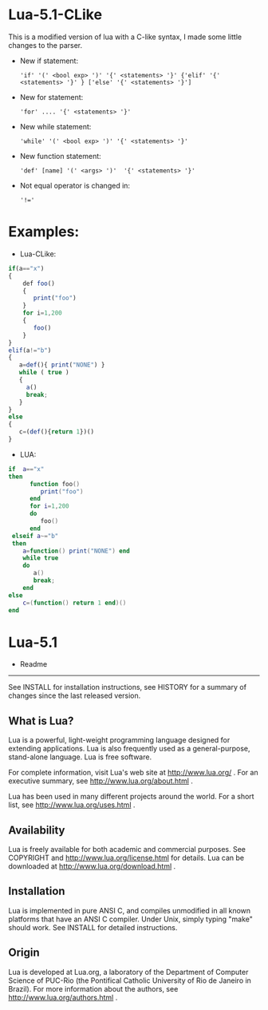 Lua-5.1-CLike
=============
 This is a modified version of lua with a C-like syntax, I made some little changes to the parser.

* New if statement:

  ```BNF
  'if' '(' <bool exp> ')' '{' <statements> '}' {'elif' '{' <statements> '}' } ['else' '{' <statements> '}']
  ```

* New for statement:
  ```BNF
  'for' .... '{' <statements> '}'
  ```

* New while statement:

  ```BNF
  'while' '(' <bool exp> ')' '{' <statements> '}'
  ```

* New function statement:

  ```BNF
  'def' [name] '(' <args> ')'  '{' <statements> '}'
  ```
* Not equal operator is changed in:

  ```BNF
  '!='
  ```


Examples:
=============

  * Lua-CLike:
  ```Javascript
  if(a=="x")
  {
      def foo()
      {
         print("foo")
      }
      for i=1,200
      {
         foo()
      }
  }
  elif(a!="b")
  {
     a=def(){ print("NONE") }
     while ( true )
     {
       a()
       break;
     }
  }
  else
  {
     c=(def(){return 1})()
  }
  ```

  * LUA:

  ```LUA
  if  a=="x"
  then
        function foo()
           print("foo")
        end
        for i=1,200
        do
           foo()
        end
   elseif a~="b"
   then
      a=function() print("NONE") end
      while true  
      do
         a()
         break;
      end
  else
      c=(function() return 1 end)()
  end
  ```



Lua-5.1
=============
 * Readme
  ------------
  See INSTALL for installation instructions,
  see HISTORY for a summary of changes since the last released version.

  What is Lua?
  ------------
  Lua is a powerful, light-weight programming language designed for extending
  applications. Lua is also frequently used as a general-purpose, stand-alone
  language. Lua is free software.

  For complete information, visit Lua's web site at http://www.lua.org/ .
  For an executive summary, see http://www.lua.org/about.html .

  Lua has been used in many different projects around the world.
  For a short list, see http://www.lua.org/uses.html .

  Availability
  ------------
  Lua is freely available for both academic and commercial purposes.
  See COPYRIGHT and http://www.lua.org/license.html for details.
  Lua can be downloaded at http://www.lua.org/download.html .

  Installation
  ------------
  Lua is implemented in pure ANSI C, and compiles unmodified in all known
  platforms that have an ANSI C compiler. Under Unix, simply typing "make"
  should work. See INSTALL for detailed instructions.

  Origin
  ------
  Lua is developed at Lua.org, a laboratory of the Department of Computer
  Science of PUC-Rio (the Pontifical Catholic University of Rio de Janeiro
  in Brazil).
  For more information about the authors, see http://www.lua.org/authors.html .
